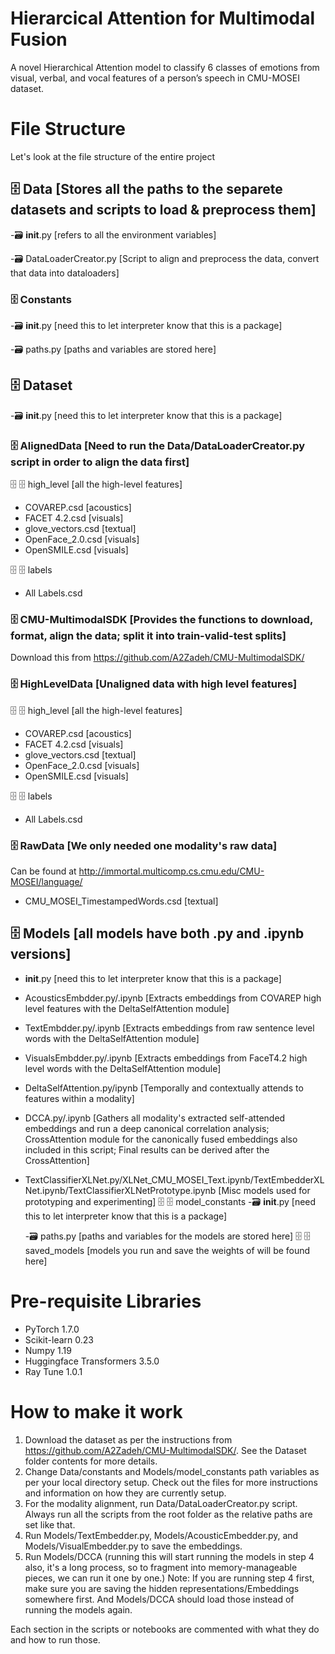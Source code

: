 # Hierarcical Attention for Multimodal Fusion
A novel Hierarchical Attention model to classify 6 classes of emotions from visual, verbal, and vocal features of a person’s speech in CMU-MOSEI dataset.

# File Structure
Let's look at the file structure of the entire project
## 🗄️  Data [Stores all the paths to the separete datasets and scripts to load & preprocess them]
 -🗃️ __init__.py [refers to all the environment variables]
 
 -🗃️ DataLoaderCreator.py [Script to align and preprocess the data, convert that data into dataloaders]
### 🗄️  Constants
  -🗃️ __init__.py [need this to let interpreter know that this is a package]
  
  -🗃️ paths.py [paths and variables are stored here]
## 🗄️  Dataset
-🗃️ __init__.py [need this to let interpreter know that this is a package]
### 🗄️  AlignedData [Need to run the Data/DataLoaderCreator.py script in order to align the data first]
 🗄️ 🗄️ high_level [all the high-level features]
 - COVAREP.csd [acoustics]
 - FACET 4.2.csd [visuals]
 - glove_vectors.csd [textual]
 - OpenFace_2.0.csd [visuals]
 - OpenSMILE.csd [visuals]
 
 🗄️ 🗄️ labels
 - All Labels.csd
### 🗄️  CMU-MultimodalSDK [Provides the functions to download, format, align the data; split it into train-valid-test splits]
Download this from https://github.com/A2Zadeh/CMU-MultimodalSDK/
### 🗄️  HighLevelData [Unaligned data with high level features]
🗄️ 🗄️ high_level [all the high-level features]
 - COVAREP.csd [acoustics]
 - FACET 4.2.csd [visuals]
 - glove_vectors.csd [textual]
 - OpenFace_2.0.csd [visuals]
 - OpenSMILE.csd [visuals]
 
 🗄️ 🗄️ labels
 - All Labels.csd
### 🗄️  RawData [We only needed one modality's raw data]
Can be found at http://immortal.multicomp.cs.cmu.edu/CMU-MOSEI/language/
- CMU_MOSEI_TimestampedWords.csd [textual]
## 🗄️  Models [all models have both .py and .ipynb versions]
- __init__.py [need this to let interpreter know that this is a package]
- AcousticsEmbdder.py/.ipynb [Extracts embeddings from COVAREP high level features with the DeltaSelfAttention module]
- TextEmbdder.py/.ipynb [Extracts embeddings from raw sentence level words with the DeltaSelfAttention module]
- VisualsEmbdder.py/.ipynb [Extracts embeddings from FaceT4.2 high level words with the DeltaSelfAttention module]
- DeltaSelfAttention.py/ipynb [Temporally and contextually attends to features within a modality]
- DCCA.py/.ipynb [Gathers all modality's extracted self-attended embeddings and run a deep canonical correlation analysis; CrossAttention module for the canonically fused embeddings also included in this script; Final results can be derived after the CrossAttention]
- TextClassifierXLNet.py/XLNet_CMU_MOSEI_Text.ipynb/TextEmbedderXLNet.ipynb/TextClassifierXLNetPrototype.ipynb [Misc models used for prototyping and experimenting]
🗄️ 🗄️ model_constants
  -🗃️ __init__.py [need this to let interpreter know that this is a package]
  
  -🗃️ paths.py [paths and variables for the models are stored here]
🗄️ 🗄️ saved_models [models you run and save the weights of will be found here]

# Pre-requisite Libraries
- PyTorch 1.7.0
- Scikit-learn 0.23
- Numpy 1.19
- Huggingface Transformers 3.5.0
- Ray Tune 1.0.1

# How to make it work
1. Download the dataset as per the instructions from https://github.com/A2Zadeh/CMU-MultimodalSDK/. See the Dataset folder contents for more details.
2. Change Data/constants and Models/model_constants path variables as per your local directory setup. Check out the files for more instructions and information on how they are currently setup.
3. For the modality alignment, run Data/DataLoaderCreator.py script. Always run all the scripts from the root folder as the relative paths are set like that.
4. Run Models/TextEmbedder.py, Models/AcousticEmbedder.py, and Models/VisualEmbedder.py to save the embeddings.
5. Run Models/DCCA (running this will start running the models in step 4 also, it's a long process, so to fragment into memory-manageable pieces, we can run it one by one.)
Note: If you are running step 4 first, make sure you are saving the hidden representations/Embeddings somewhere first. And Models/DCCA should load those instead of running the models again. 

Each section in the scripts or notebooks are commented with what they do and how to run those.
